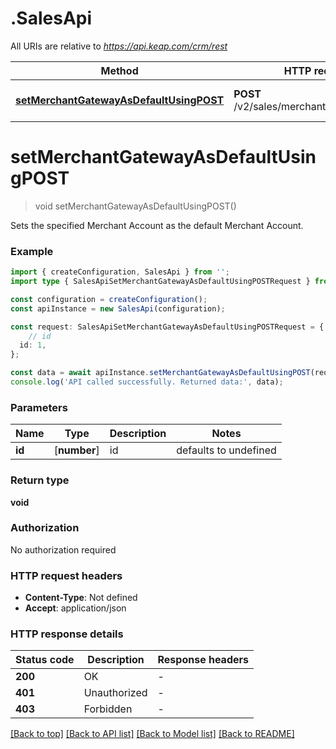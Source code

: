 # .SalesApi

All URIs are relative to *https://api.keap.com/crm/rest*

Method | HTTP request | Description
------------- | ------------- | -------------
[**setMerchantGatewayAsDefaultUsingPOST**](SalesApi.md#setMerchantGatewayAsDefaultUsingPOST) | **POST** /v2/sales/merchants/{id}:setDefault | Set default Merchant Account


# **setMerchantGatewayAsDefaultUsingPOST**
> void setMerchantGatewayAsDefaultUsingPOST()

Sets the specified Merchant Account as the default Merchant Account.

### Example


```typescript
import { createConfiguration, SalesApi } from '';
import type { SalesApiSetMerchantGatewayAsDefaultUsingPOSTRequest } from '';

const configuration = createConfiguration();
const apiInstance = new SalesApi(configuration);

const request: SalesApiSetMerchantGatewayAsDefaultUsingPOSTRequest = {
    // id
  id: 1,
};

const data = await apiInstance.setMerchantGatewayAsDefaultUsingPOST(request);
console.log('API called successfully. Returned data:', data);
```


### Parameters

Name | Type | Description  | Notes
------------- | ------------- | ------------- | -------------
 **id** | [**number**] | id | defaults to undefined


### Return type

**void**

### Authorization

No authorization required

### HTTP request headers

 - **Content-Type**: Not defined
 - **Accept**: application/json


### HTTP response details
| Status code | Description | Response headers |
|-------------|-------------|------------------|
**200** | OK |  -  |
**401** | Unauthorized |  -  |
**403** | Forbidden |  -  |

[[Back to top]](#) [[Back to API list]](README.md#documentation-for-api-endpoints) [[Back to Model list]](README.md#documentation-for-models) [[Back to README]](README.md)



